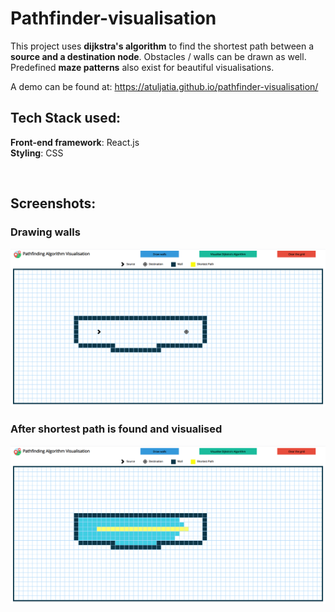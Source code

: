 # Pathfinder-visualisation

This project uses **dijkstra's algorithm** to find the shortest path between a **source and a destination node**. Obstacles / walls can be drawn as well. Predefined **maze patterns** also exist for beautiful visualisations.

A demo can be found at: https://atuljatia.github.io/pathfinder-visualisation/

## Tech Stack used:

**Front-end framework**: React.js
<br>
**Styling**: CSS

<br>

## Screenshots:

<h3> Drawing walls</h3>

![Image of project](https://raw.githubusercontent.com/AtulJatia/pathfinder-visualisation/master/sample1.PNG)


<h3> After shortest path is found and visualised </h3>

![Image of project](https://raw.githubusercontent.com/AtulJatia/pathfinder-visualisation/master/sample2.PNG)
